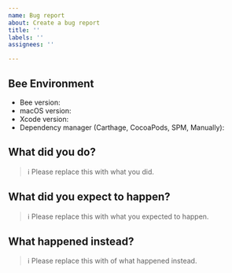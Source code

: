 ```yaml
---
name: Bug report
about: Create a bug report
title: ''
labels: ''
assignees: ''

---
```


## Bee Environment

- Bee version:
- macOS version:
- Xcode version:
- Dependency manager (Carthage, CocoaPods, SPM, Manually):

## What did you do?

> ℹ Please replace this with what you did.

## What did you expect to happen?

> ℹ Please replace this with what you expected to happen.

## What happened instead?

> ℹ Please replace this with of what happened instead.
